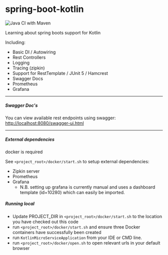 # spring-boot-kotlin
![Java CI with Maven](https://github.com/MWhyte/spring-boot-kotlin/workflows/Java%20CI%20with%20Maven/badge.svg)

Learning about spring boots support for Kotlin 

Including:
- Basic DI / Autowiring
- Rest Controllers
- Logging
- Tracing (zipkin)
- Support for RestTemplate / JUnit 5 / Hamcrest
- Swagger Docs
- Prometheus
- Grafana

---
 
#####  Swagger Doc's

You can view available rest endpoints using swagger:
[http://localhost:8080/swagger-ui.html](http://localhost:8080/swagger-ui.html)


--- 

##### External dependencies

docker is required

See ```<project_root>/docker/start.sh``` to setup external dependencies:

- Zipkin server
- Prometheus
- Grafana
    - N.B. setting up grafana is currently manual and uses a dashboard template (id=10280) which can easily be imported.
    
    
##### Running local

- Update PROJECT_DIR in ```<project_root>/docker/start.sh``` to the location you have checked out this code
- run ```<project_root>/docker/start.sh``` and ensure three Docker containers have successfully been created
- run ```KotlinMicroServiceApplication``` from your IDE or CMD line.
- run ```<project_root>/docker/open.sh``` to open relevant urls in your default browser
